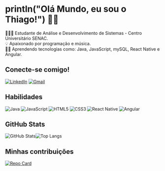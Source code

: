 # println("Olá Mundo, eu sou o Thiago!") 👋🏻
👨🏻‍🎓 Estudante de Análise e Desenvolvimento de Sistemas - Centro Universitário SENAC.<br>
💡 Apaixonado por programação e música.<br>
✍🏻 Aprendendo tecnologias como: Java, JavaScript, mySQL, React Native e Angular.<br>

## Conecte-se comigo!
[![LinkedIn](https://img.shields.io/badge/LinkedIn-fff?style=for-the-badge&logo=linkedin&logoColor=0E76A8)](https://www.linkedin.com/in/thiago-cardoso-perrud/)
[![Gmail](https://img.shields.io/badge/Gmail-fff?style=for-the-badge&logo=gmail)](<a href="mailto:thiagocperrud@gmail.com">)

## Habilidades
![Java](https://img.shields.io/badge/Java-fff?style=for-the-badge&logo=java)
![JavaScript](https://img.shields.io/badge/JavaScript-fff?style=for-the-badge&logo=javascript)
![HTML5](https://img.shields.io/badge/HTML5-fff?style=for-the-badge&logo=html5)
![CSS3](https://img.shields.io/badge/CSS3-fff?style=for-the-badge&logo=css3&logoColor=264CE4)
![React Native](https://img.shields.io/badge/React_Native-fff?style=for-the-badge&logo=React)
![Angular](https://img.shields.io/badge/Angular-fff?style=for-the-badge&logo=angular&logoColor=C3002F)

## GitHub Stats
![GitHub Stats](https://github-readme-stats.vercel.app/api?username=thiagoperrud&show_icons=true&hide=contribs,prs&cache_seconds=86400&theme=codeSTACKr&hide_title=true)![Top Langs](https://github-readme-stats-git-masterrstaa-rickstaa.vercel.app/api/top-langs/?username=thiagoperrud&layout=compact&theme=codeSTACKr&hide_title=true)

## Minhas contribuições
[![Repo Card](https://github-readme-stats.vercel.app/api/pin/?username=thiagoperrud&repo=dio-lab-open-source&theme=codeSTACKr)](https://github.com/thiagoperrud/dio-lab-open-source)